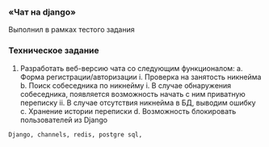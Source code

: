 ### «Чат на django»
Выполнил в рамках тестого задания

### Техническое задание

1. Разработать веб-версию чата со следующим функционалом:
  a. Форма регистрации/авторизации
    i. Проверка на занятость никнейма
  b. Поиск собеседника по никнейму
    i. В случае обнаружения собеседника, появляется возможность начать с ним
       приватную переписку
    ii. В случае отсутствия никнейма в БД, выводим ошибку
c. Хранение истории переписки
d. Возможность блокировать пользователей из Django


```
Django, channels, redis, postgre sql, 

```
